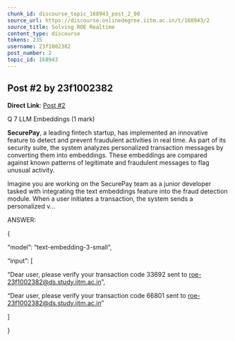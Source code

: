 ```yaml
---
chunk_id: discourse_topic_168943_post_2_00
source_url: https://discourse.onlinedegree.iitm.ac.in/t/168943/2
source_title: Solving ROE Realtime
content_type: discourse
tokens: 235
username: 23f1002382
post_number: 2
topic_id: 168943
---
```


## Post #2 by 23f1002382

**Direct Link**: [Post #2](https://discourse.onlinedegree.iitm.ac.in/t/168943/2)

Q 7 LLM Embeddings (1 mark)

**SecurePay**, a leading fintech startup, has implemented an innovative feature to detect and prevent fraudulent activities in real time. As part of its security suite, the system analyzes personalized transaction messages by converting them into embeddings. These embeddings are compared against known patterns of legitimate and fraudulent messages to flag unusual activity.

Imagine you are working on the SecurePay team as a junior developer tasked with integrating the text embeddings feature into the fraud detection module. When a user initiates a transaction, the system sends a personalized v…

ANSWER:

{

“model”: “text-embedding-3-small”,

“input”: [

“Dear user, please verify your transaction code 33692 sent to roe-23f1002382@ds.study.iitm.ac.in”,

“Dear user, please verify your transaction code 66801 sent to roe-23f1002382@ds.study.iitm.ac.in”

]

}
